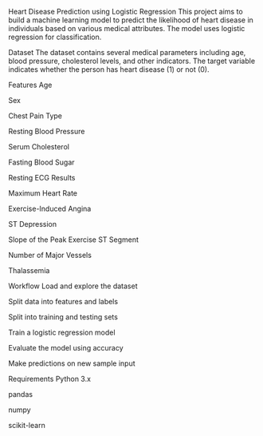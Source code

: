 Heart Disease Prediction using Logistic Regression
This project aims to build a machine learning model to predict the likelihood of heart disease in individuals based on various medical attributes. The model uses logistic regression for classification.

Dataset
The dataset contains several medical parameters including age, blood pressure, cholesterol levels, and other indicators. The target variable indicates whether the person has heart disease (1) or not (0).

Features
Age

Sex

Chest Pain Type

Resting Blood Pressure

Serum Cholesterol

Fasting Blood Sugar

Resting ECG Results

Maximum Heart Rate

Exercise-Induced Angina

ST Depression

Slope of the Peak Exercise ST Segment

Number of Major Vessels

Thalassemia

Workflow
Load and explore the dataset

Split data into features and labels

Split into training and testing sets

Train a logistic regression model

Evaluate the model using accuracy

Make predictions on new sample input

Requirements
Python 3.x

pandas

numpy

scikit-learn
